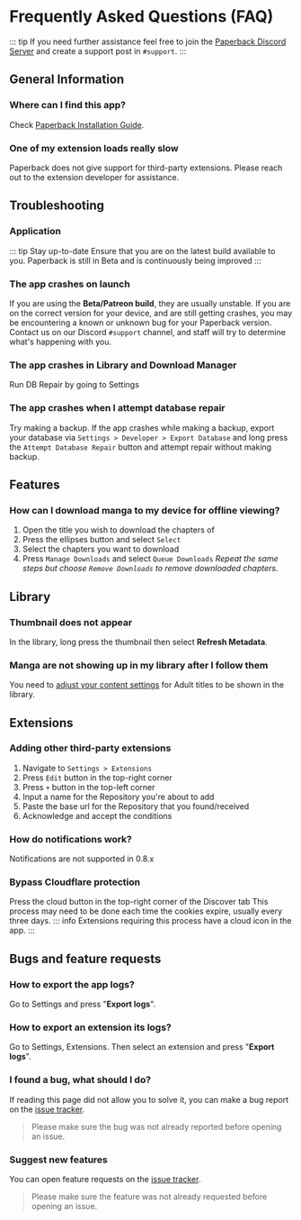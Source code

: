 # Frequently Asked Questions (FAQ)

::: tip
If you need further assistance feel free to join the [Paperback Discord Server](https://discord.paperback.moe) and create a support post in `#support`.
:::

## General Information

### Where can I find this app?

Check [Paperback Installation Guide](/getting-started/).

### One of my extension loads really slow

Paperback does not give support for third-party extensions. Please reach out to the extension developer for assistance.

## Troubleshooting

### Application

::: tip Stay up-to-date
Ensure that you are on the latest build available to you. Paperback is still in Beta and is continuously being improved
:::

### The app crashes on launch

If you are using the **Beta/Patreon build**, they are usually unstable. If you are on the correct version for your device, and are still getting crashes, you may be encountering a known or unknown bug for your Paperback version. Contact us on our Discord `#support` channel, and staff will try to determine what's happening with you.

### The app crashes in Library and Download Manager

Run DB Repair by going to Settings

### The app crashes when I attempt database repair

Try making a backup. If the app crashes while making a backup, export your database via `Settings > Developer > Export Database` and long press the `Attempt Database Repair` button and attempt repair without making backup.

## Features

### How can I download manga to my device for offline viewing?

1. Open the title you wish to download the chapters of
1. Press the ellipses button and select `Select`
1. Select the chapters you want to download
1. Press `Manage Downloads` and select `Queue Downloads`
   _Repeat the same steps but choose `Remove Downloads` to remove downloaded chapters._

## Library

### Thumbnail does not appear

In the library, long press the thumbnail then select **Refresh Metadata**.

### Manga are not showing up in my library after I follow them

You need to [adjust your content settings](/getting-started/content-settings) for Adult titles to be shown in the library.

## Extensions

### Adding other third-party extensions

1. Navigate to `Settings > Extensions`
1. Press `Edit` button in the top-right corner
1. Press `+` button in the top-left corner
1. Input a name for the Repository you're about to add
1. Paste the base url for the Repository that you found/received
1. Acknowledge and accept the conditions

### How do notifications work?

Notifications are not supported in 0.8.x

### Bypass Cloudflare protection

Press the cloud button in the top-right corner of the Discover tab
This process may need to be done each time the cookies expire, usually every three days.
::: info
Extensions requiring this process have a cloud icon in the app.
:::

## Bugs and feature requests

### How to export the app logs?

Go to Settings and press "**Export logs**".

### How to export an extension its logs?

Go to Settings, Extensions. Then select an extension and press "**Export logs**".

### I found a bug, what should I do?

If reading this page did not allow you to solve it, you can make a bug report on the [issue tracker](https://github.com/Paperback-iOS/app/issues).

> Please make sure the bug was not already reported before opening an issue.

### Suggest new features

You can open feature requests on the [issue tracker](https://github.com/Paperback-iOS/app/issues).

> Please make sure the feature was not already requested before opening an issue.
